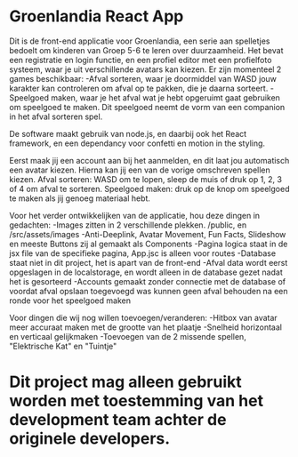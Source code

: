 # Groenlandia React App

Dit is de front-end applicatie voor Groenlandia, een serie aan spelletjes bedoelt om kinderen van Groep 5-6 te leren over duurzaamheid.
Het bevat een registratie en login functie, en een profiel editor met een profielfoto systeem, waar je uit verschillende avatars kan kiezen.
Er zijn momenteel 2 games beschikbaar:
-Afval sorteren, waar je doormiddel van WASD jouw karakter kan controleren om afval op te pakken, die je daarna sorteert.
-Speelgoed maken, waar je het afval wat je hebt opgeruimt gaat gebruiken om speelgoed te maken. Dit speelgoed neemt de vorm van een companion in het afval sorteren spel.

De software maakt gebruik van node.js, en daarbij ook het React framework, en een dependancy voor confetti en motion in the styling.

Eerst maak jij een account aan bij het aanmelden, en dit laat jou automatisch een avatar kiezen. Hierna kan jij een van de vorige omschreven spellen kiezen.
Afval sorteren: WASD om te lopen, sleep de muis of druk op 1, 2, 3 of 4 om afval te sorteren.
Speelgoed maken: druk op de knop om speelgoed te maken als jij genoeg materiaal hebt.

Voor het verder ontwikkelijken van de applicatie, hou deze dingen in gedachten:
-Images zitten in 2 verschillende plekken. /public, en /src/assets/images
-Anti-Deeplink, Avatar Movement, Fun Facts, Slideshow en meeste Buttons zij al gemaakt als Components
-Pagina logica staat in de jsx file van de specifieke pagina, App.jsc is alleen voor routes
-Database staat niet in dit project, het is apart van de front-end
-Afval data wordt eerst opgeslagen in de localstorage, en wordt alleen in de database gezet nadat het is gesorteerd
-Accounts gemaakt zonder connectie met de database of voordat afval opslaan toegevoegd was kunnen geen afval behouden na een ronde voor het speelgoed maken

Voor dingen die wij nog willen toevoegen/veranderen:
-Hitbox van avatar meer accuraat maken met de grootte van het plaatje
-Snelheid horizontaal en verticaal gelijkmaken
-Toevoegen van de 2 missende spellen, "Elektrische Kat" en "Tuintje"

# Dit project mag alleen gebruikt worden met toestemming van het development team achter de originele developers.